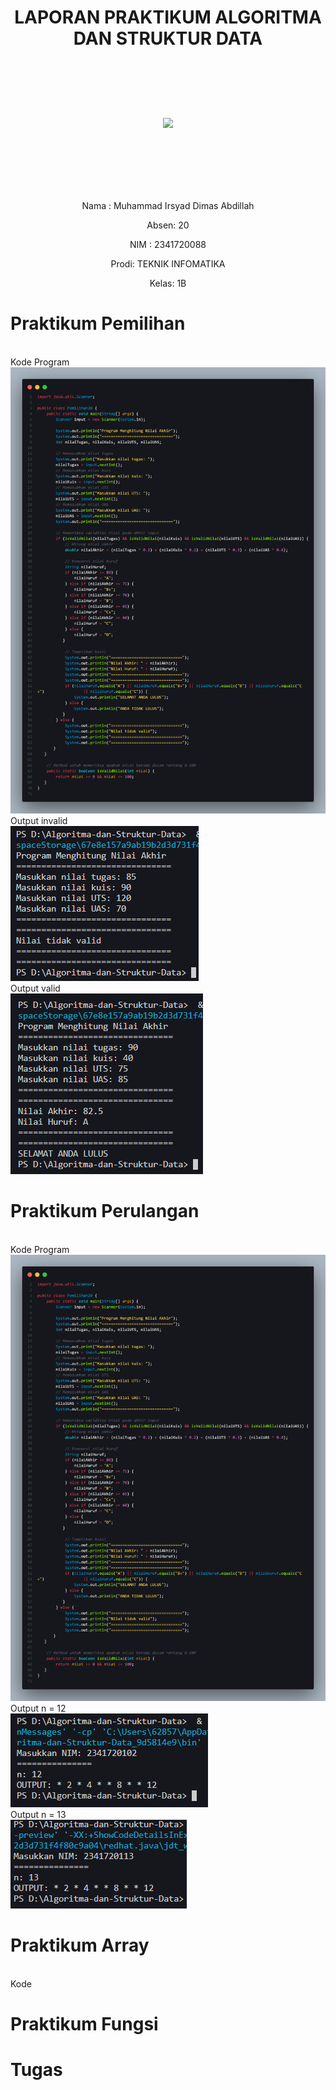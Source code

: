 # <p align ="center"> LAPORAN PRAKTIKUM ALGORITMA DAN STRUKTUR DATA </p>

<br><br><br><br>

<p align="center">
   <img src="https://static.wikia.nocookie.net/logopedia/images/8/8a/Politeknik_Negeri_Malang.png/revision/latest?cb=20190922202558" width="33%"> </p>

<br><br><br><br><br>

<p align = "center"> Nama : Muhammad Irsyad Dimas Abdillah </p>
<p align = "center"> Absen: 20 </p>
<p align = "center"> NIM  : 2341720088 </p>
<p align = "center"> Prodi: TEKNIK INFOMATIKA</p>
<p align = "center"> Kelas: 1B </p>

# Praktikum Pemilihan

<br>Kode Program ![alt text](img/PraktikumPemilihan.png) <br>
Output invalid <br> ![alt text](img/OutputP1invalid.png)<br>
Output valid <br> ![alt text](img/OutputP1Valid.png) <br>

# Praktikum Perulangan

<br> Kode Program ![alt text](img/PraktikumPemilihan.png) <br>
Output n = 12 <br> ![alt text](img/OutputP2n12.png) <br>
Output n = 13 <br> ![alt text](img/OutputP2n13.png) <br>

# Praktikum Array

<br> Kode <br>

# Praktikum Fungsi

# Tugas
